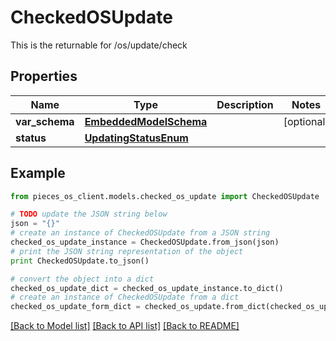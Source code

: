 # CheckedOSUpdate

This is the returnable for /os/update/check

## Properties

Name | Type | Description | Notes
------------ | ------------- | ------------- | -------------
**var_schema** | [**EmbeddedModelSchema**](EmbeddedModelSchema.md) |  | [optional] 
**status** | [**UpdatingStatusEnum**](UpdatingStatusEnum.md) |  | 

## Example

```python
from pieces_os_client.models.checked_os_update import CheckedOSUpdate

# TODO update the JSON string below
json = "{}"
# create an instance of CheckedOSUpdate from a JSON string
checked_os_update_instance = CheckedOSUpdate.from_json(json)
# print the JSON string representation of the object
print CheckedOSUpdate.to_json()

# convert the object into a dict
checked_os_update_dict = checked_os_update_instance.to_dict()
# create an instance of CheckedOSUpdate from a dict
checked_os_update_form_dict = checked_os_update.from_dict(checked_os_update_dict)
```
[[Back to Model list]](../README.md#documentation-for-models) [[Back to API list]](../README.md#documentation-for-api-endpoints) [[Back to README]](../README.md)


